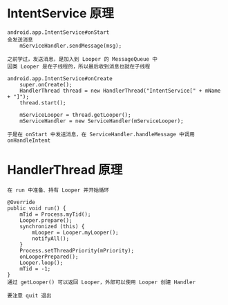 # IntentService 原理
    android.app.IntentService#onStart
    会发送消息
        mServiceHandler.sendMessage(msg);
        
    之前学过，发送消息，是加入到 Looper 的 MessageQueue 中
    因类 Looper 是在子线程的，所以最后收到消息也就在子线程
    
    android.app.IntentService#onCreate
        super.onCreate();
        HandlerThread thread = new HandlerThread("IntentService[" + mName + "]");
        thread.start();

        mServiceLooper = thread.getLooper();
        mServiceHandler = new ServiceHandler(mServiceLooper);
        
    于是在 onStart 中发送消息，在 ServiceHandler.handleMessage 中调用 onHandleIntent
    
# HandlerThread 原理
    在 run 中准备、持有 Looper 并开始循环
    
    @Override
    public void run() {
        mTid = Process.myTid();
        Looper.prepare();
        synchronized (this) {
            mLooper = Looper.myLooper();
            notifyAll();
        }
        Process.setThreadPriority(mPriority);
        onLooperPrepared();
        Looper.loop();
        mTid = -1;
    }
    通过 getLooper() 可以返回 Looper，外部可以使用 Looper 创建 Handler
    
    要注意 quit 退出